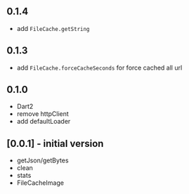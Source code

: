 ## 0.1.4

* add `FileCache.getString`

## 0.1.3

* add `FileCache.forceCacheSeconds` for force cached all url

## 0.1.0

* Dart2
* remove httpClient
* add defaultLoader


## [0.0.1] - initial version

* getJson/getBytes
* clean
* stats
* FileCacheImage

